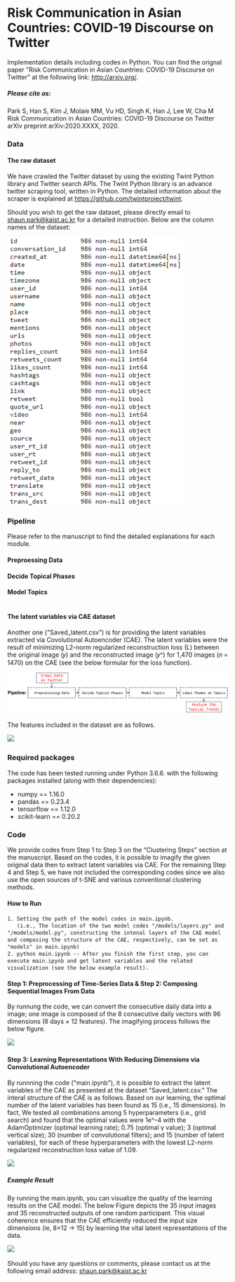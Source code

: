 # Risk Communication in Asian Countries: COVID-19 Discourse on Twitter
Implementation details including codes in Python. You can find the orignal paper "Risk Communication in Asian Countries: COVID-19 Discourse on Twitter" at the following link: http://arxiv.org/.

##### Please cite as:
Park S, Han S, Kim J, Molaie MM, Vu HD, Singh K, Han J, Lee W, Cha M <br>
Risk Communication in Asian Countries: COVID-19 Discourse on Twitter <br>
arXiv preprint arXiv:2020.XXXX, 2020.


### Data
#### The raw dataset
We have crawled the Twitter dataset by using the existing Twint Python library and Twitter search APIs. The Twint Python library is an advance twitter scraping tool, written in Python. The detailed information about the scraper is explained at https://github.com/twintproject/twint.

Should you wish to get the raw dataset, please directly email to shaun.park@kaist.ac.kr for a detailed instruction. Below are the column names of the dataset:

![](./image/twint_description.png)


### Pipeline
Please refer to the manuscript to find the detailed explanations for each module.

#### Preproessing Data




#### Decide Topical Phases




#### Model Topics














#
##
###
#### The latent variables via CAE dataset
Another one ("Saved_latent.csv") is for providing the latent variables extracted via Covolutional Autoencoder (CAE). The latent variables were the result of minimizing L2-norm regularized reconstruction loss (L) between the original image (𝑦) and the reconstructed image (𝑦^) for 1,470 images (𝑛 = 1470) on the CAE (see the below formular for the loss function).

![](./image/pipeline_topic_model.png)

The features included in the dataset are as follows.

![](./image/LV_CAE.PNG)


### Required packages
The code has been tested running under Python 3.6.6. with the following packages installed (along with their dependencies):

- numpy == 1.16.0
- pandas == 0.23.4
- tensorflow == 1.12.0
- scikit-learn == 0.20.2


### Code
We provide codes from Step 1 to Step 3 on the “Clustering Steps” section at the manuscript. Based on the codes, it is possible to imagify the given original data then to extract latent variables via CAE. For the remaining Step 4 and Step 5, we have not included the
corresponding codes since we also use the open sources of t-SNE and various conventional clustering methods.

#### How to Run
```
1. Setting the path of the model codes in main.ipynb.
   (i.e., The location of the two model codes "/models/layers.py" and "/models/model.py", constructing the intenal layers of the CAE model and composing the structure of the CAE, respectively, can be set as "models" in main.ipynb)
2. python main.ipynb -- After you finish the first step, you can execute main.ipynb and get latent variables and the related visualization (see the below example result).
``` 

#### Step 1: Preprocessing of Time-Series Data & Step 2: Composing Sequential Images From Data
By runnung the code, we can convert the consecutive daily data into a image; one image is composed of the 8 consecutive daily vectors with 96 dimensions (8 days × 12 features). The imagifying process follows the below figure.

![](./image/preprocessing.jpg)

#### Step 3: Learning Representations With Reducing Dimensions via Convolutional Autoencoder
By runnning the code ("main.ipynb"), it is possible to extract the latent variables of the CAE as presented at the dataset "Saved_latent.csv." The interal structure of the CAE is as follows. Based on our learning, the optimal number of the latent variables has been found as 15 (i.e., 15 dimensions). In fact, We tested all combinations among 5 hyperparameters (i.e., grid search) and found that the optimal values were 1e^–4 with the AdamOptimizer (optimal learning rate); 0.75 (optimal γ value); 3 (optimal vertical size); 30 (number of convolutional filters); and 15 (number of latent variables), for each of these hyperparameters with the lowest L2-norm regularized reconstruction loss value of 1.09.

![](./image/CAE_structure.jpg)

##### Example Result
By running the main.ipynb, you can visualize the quality of the learning results on the CAE model. The below Figure depicts the 35 input images and 35 reconstructed outputs of one random participant. This visual coherence ensures that the CAE efficiently reduced
the input size dimensions (ie, 8×12 → 15) by learning the vital latent representations of the data.

![](./image/CAE_result_example.jpg)


Should you have any questions or comments, please contact us at the following email address: shaun.park@kaist.ac.kr
